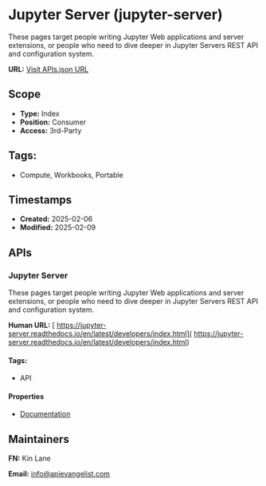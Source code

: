 # Jupyter Server (jupyter-server)
These pages target people writing Jupyter Web applications and server extensions, or people who need to dive deeper in Jupyter Servers REST API and configuration system. 

**URL:** [Visit APIs.json URL](https://raw.githubusercontent.com/api-evangelist/jupyter-server/refs/heads/main/apis.yml)

## Scope

- **Type:** Index 
- **Position:** Consumer 
- **Access:** 3rd-Party 

## Tags:

 - Compute, Workbooks, Portable

## Timestamps

- **Created:** 2025-02-06 
- **Modified:** 2025-02-09 

## APIs

### Jupyter Server
These pages target people writing Jupyter Web applications and server extensions, or people who need to dive deeper in Jupyter Servers REST API and configuration system. 

**Human URL:** [ https://jupyter-server.readthedocs.io/en/latest/developers/index.html]( https://jupyter-server.readthedocs.io/en/latest/developers/index.html)


#### Tags:

 - API

#### Properties

- [Documentation]( https://jupyter-server.readthedocs.io/en/latest/developers/index.html)

## Maintainers

**FN:** Kin Lane

**Email:** info@apievangelist.com

